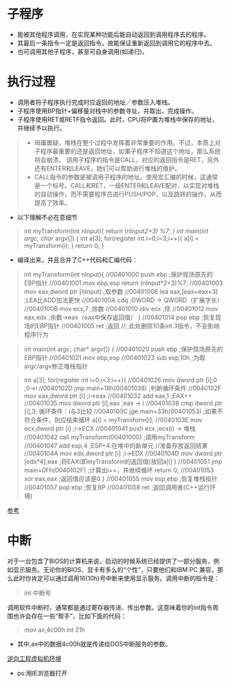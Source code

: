 # 子程序
- 能被其他程序调用，在实现某种功能后能自动返回到调用程序去的程序。
- 其最后一条指令一定是返回指令，故能保证重新返回到调用它的程序中去。
- 也可调用其他子程序，甚至可自身调用(如递归)。

# 执行过程
- 调用者将子程序执行完成时应返回的地址／参数压入堆栈。
- 子程序使用BP指针+偏移量对栈中的参数寻址，并取出，完成操作。
- 子程序使用RET或RETF指令返回。此时，CPU将IP置为堆栈中保存的地址，并继续予以执行。

> -  毋庸置疑，堆栈在整个过程中发挥着非常重要的作用。不过，本质上对子程序最重要的还是返回地址，如果子程序不知道这个地址，那么系统将会崩溃。 调用子程序的指令是CALL，对应的返回指令是RET，另外还有ENTER和LEAVE，她们可以帮助进行堆栈的维护。
> - CALL指令的参数是被调用子程序的地址。使用宏汇编的时候，这通常是一个标号。CALL和RET，一级ENTER和LEAVE配对，以实现对堆栈的自动操作，而不需要程序员进行PUSH/POP，以及跳转的操作，从而提高了效率。 
- 以下理解不必在意细节

> int myTransform(int nInput){
  return (nInput*2+3) %7;
}
 > int main(int argc, char* argv[])
{
  int a[3];
  for(register int i=0;i<3;i++){
    a[i] = myTransform(i);
  }
  return 0;
}

- 编译出来，并且合并了C++代码和汇编代码：

> int myTransform(int nInput){
//00401000 push ebp		;保护现场原先的EBP指针
//00401001 mov ebp,esp
return (nInput*2+3)%7;
//00401003 mov eax,dword ptr [nInput]		;取参数
//00401006 lea eax,[eax+eax+3]		;LEA比ADD加法更快
//0040100A cdq		;DWORD -> QWORD（扩展字长）
//0040100B mov ecx,7		;除数
//00401010 idiv ecx		;除
//00401012 mov eax,edx		;余数->eax（eax中保存返回值）
}
//00401014 pop ebp		;恢复现场的EBP指针
//00401005 ret		;返回
//; 此处删除10条int 3指令，不会影响程序行为

> int main(int argc, char* argv[])
{
//00401020 push ebp		;保护现场原先的EBP指针
//00401021 mov ebp,esp
//00401023 sub esp,10h		;为取argc/argv修正堆栈指针

> int a[3];
for(register int i=0;i<3;i++){
	//00401026 mov dword ptr [i],0		;0->i
	//0040102D jmp main+18h(00401038)		;判断循环条件
	//0040102F mov eax,dword ptr [i]		;i->eax
	//00401032 add eax,1		;EAX++
	//00401035 mov dword ptr [i],eax		;eax -> i
	//00401038 cmp dword ptr [i],3; 循环条件：i与3比较
	//0040103C jge main+33h(00401053)		;如果不符合条件，则应结束循环
	a[i] = myTransform[i];
	//0040103E mov ecx,dword ptr [i]		;i->ECX
	//00401041 push ecx		;ecx(i) -> 堆栈
	//00401042 call myTransform(00401000)		;调用myTransform
	//00401047 add esp,4		;ESP+4:在堆中的新单元
	//准备存放返回结果
	//0040104A mov edx,dword ptr [i]		;i->EDX
	//0040104D mov dword ptr [edx*4],eax		;将EAX(即myTransform的返回值)放回a[i]
}
//00401051 jmp main+0Fh(0040102F)		;计算出i++，并继续循环
return 0;
//00401053 xor eax,eax		;返回值应该是0
}
//00401055 mov esp,ebp		;恢复堆栈指针
//00401057 pop ebp		;恢复BP
//00401058 ret		;返回调用者(C++运行环境)

[参考](http://www.doc88.com/p-901293306270.html)

# 中断
对于一台包含了BIOS的计算机来说，启动的时候系统已经提供了一部分服务，例如显示服务。无论你的BIOS、显卡有多么的“个性”，只要他们和IBM PC 兼容，那么此时你肯定可以通过调用16(10h)号中断来使用显示服务。调用中断的指令是：
> int 中断号

调用软件中断时，通常都是通过寄存器传进、传出参数。这意味着你的int指令周围也许会存在一些“帮手”，比如下面的代码：

> mov ax,4c00h
> int 21h

- 其中,ax中的数据4c00h就是传递给DOS中断服务的参数。

[逆向工程虚拟机环境](http://boxstarter.org/package/url?https://raw.githubusercontent.com/fireeye/flare-vm/master/flarevm_malware.ps1)
- ps:用IE浏览器打开
